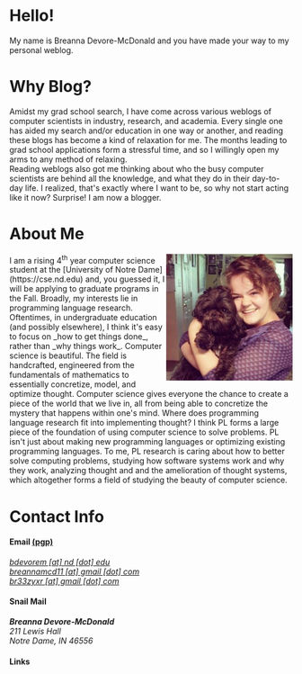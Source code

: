 # Hello!
My name is Breanna Devore-McDonald and you have made your way
to my personal weblog.  

# Why Blog?
Amidst my grad school search, I have come across various weblogs
of computer scientists in industry, research, and academia. Every 
single one has aided my search and/or education in one way or another,
and reading these blogs has become a kind of relaxation for me. The
months leading to grad school applications form a stressful time, and
so I willingly open my arms to any method of relaxing.  
Reading weblogs also got me thinking about who the busy computer 
scientists are behind all the knowledge, and what they do in their
day-to-day life. I realized, that's exactly where I want to be, so 
why not start acting like it now? Surprise! I am now a blogger.

# About Me
<img class="img-circle" style="float: right;" src="/static/teek.jpg" width="225">
I am a rising 4<sup>th</sup> year computer science student at
the [University of Notre Dame](https://cse.nd.edu) and, you 
guessed it, I will be applying to graduate programs in the Fall.
Broadly, my interests lie in programming language research. 
Oftentimes, in undergraduate education (and possibly elsewhere), 
I think it's easy to 
focus on _how to get things done_, rather than _why things work_. 
Computer science is beautiful. The field is handcrafted, 
engineered from the fundamentals of mathematics to essentially
concretize, model, and optimize thought.
Computer science gives everyone the chance to create a 
piece of the world that we live in, all from being able to
concretize the mystery that happens within one's mind.  
Where does programming language research fit into implementing
thought? I think PL forms a large piece of the foundation of 
using computer science to solve problems. PL isn't just 
about making new programming languages or optimizing existing
programming languages. To me, PL research 
is caring about how to better solve computing problems, 
studying how software systems work and why they work, 
analyzing thought and and the amelioration of thought systems,
which altogether forms a field of studying the beauty of computer
science.

# Contact Info

<div class="row featurette">
  <div class="col-md-4 text-left">
   <h4>Email <a href="/publickey.asc">(pgp)</a></h4>
   <address>
    <a href="mailto:bdevorem@nd.edu"> bdevorem [at] nd [dot] edu</a><br>
    <a href="mailto:breannamcd11@gmail.com"> breannamcd11 [at] gmail [dot] com</a><br>
    <a href="mailto:br33zyxr@gmail.com"> br33zyxr [at] gmail [dot] com</a><br>
   </address>
 </div>
 <div class="col-md-4 text-left">
  <h4>Snail Mail</h4>
   <address>
    <strong>Breanna Devore-McDonald</strong><br>
    211 Lewis Hall<br>
    Notre Dame, IN 46556<br>
   </address>
  </div> 
 <div class="col-md-4 text-left">
  <h4>Links</h4>
   <span class="fa fa-github" href="https://github.com/bdevorem"></span>
   <span class="fa fa-bitbucket" href="https://bitbucket.org/bdevorem"></span>
   <span class="fa fa-linkedin-square" href="https://www.linkedin.com/in/bdevorem"></span>
 </div>
</div>
  
  




